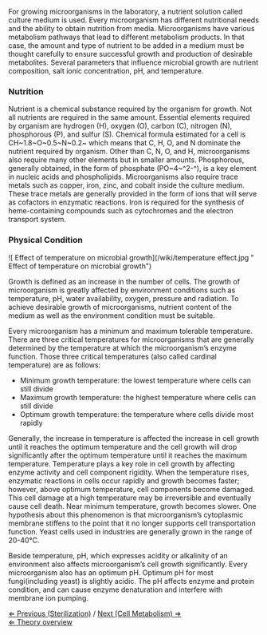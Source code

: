 For growing microorganisms in the laboratory, a nutrient solution called
culture medium is used. Every microorganism has different nutritional
needs and the ability to obtain nutrition from media. Microorganisms
have various metabolism pathways that lead to different metabolism
products. In that case, the amount and type of nutrient to be added in a
medium must be thought carefully to ensure successful growth and
production of desirable metabolites. Several parameters that influence
microbial growth are nutrient composition, salt ionic concentration, pH,
and temperature.

### Nutrition

Nutrient is a chemical substance required by the organism for growth.
Not all nutrients are required in the same amount. Essential elements
required by organism are hydrogen (H), oxygen (O), carbon (C), nitrogen
(N), phosphorous (P), and sulfur (S). Chemical formula estimated for a
cell is CH~1.8~O~0.5~N~0.2~ which means that C, H, O, and N dominate the
nutrient required by organism. Other than C, N, O, and H, microorganisms
also require many other elements but in smaller amounts. Phosphorous,
generally obtained, in the form of phosphate (PO~4~^2-^), is a key
element in nucleic acids and phospholipids. Microorganisms also require
trace metals such as copper, iron, zinc, and cobalt inside the culture
medium. These trace metals are generally provided in the form of ions
that will serve as cofactors in enzymatic reactions. Iron is required
for the synthesis of heme-containing compounds such as cytochromes and
the electron transport system.

### Physical Condition

![ Effect of temperature on microbial
growth](/wiki/temperature effect.jpg " Effect of temperature on microbial growth")

Growth is defined as an increase in the number of cells. The growth of
microorganism is greatly affected by environment conditions such as
temperature, pH, water availability, oxygen, pressure and radiation. To
achieve desirable growth of microorganisms, nutrient content of the
medium as well as the environment condition must be suitable.

Every microorganism has a minimum and maximum tolerable temperature.
There are three critical temperatures for microorganisms that are
generally determined by the temperature at which the microorganism’s
enzyme function. Those three critical temperatures (also called cardinal
temperature) are as follows:

-   Minimum growth temperature: the lowest temperature where cells can
    still divide
-   Maximum growth temperature: the highest temperature where cells can
    still divide
-   Optimum growth temperature: the temperature where cells divide most
    rapidly

Generally, the increase in temperature is affected the increase in cell
growth until it reaches the optimum temperature and the cell growth will
drop significantly after the optimum temperature until it reaches the
maximum temperature. Temperature plays a key role in cell growth by
affecting enzyme activity and cell component rigidity. When the
temperature rises, enzymatic reactions in cells occur rapidly and growth
becomes faster; however, above optimum temperature, cell components
become damaged. This cell damage at a high temperature may be
irreversible and eventually cause cell death. Near minimum temperature,
growth becomes slower. One hypothesis about this phenomenon is that
microorganism’s cytoplasmic membrane stiffens to the point that it no
longer supports cell transportation function. Yeast cells used in
industries are generally grown in the range of 20-40°C.

Beside temperature, pH, which expresses acidity or alkalinity of an
environment also affects microorganism’s cell growth significantly.
Every microorganism also has an optimum pH. Optimum pH for most
fungi(including yeast) is slightly acidic. The pH affects enzyme and
protein condition, and can cause enzyme denaturation and interfere with
membrane ion pumping.

[⇐ Previous (Sterilization)](/wiki/Sterilization "wikilink") / [Next (Cell
Metabolism) ⇒](/wiki/Cell_Metabolism "wikilink")\
[⇐ Theory overview](/wiki/Fermentation_Case "wikilink")

